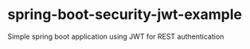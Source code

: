# spring-boot-security-jwt-example
 Simple spring boot application using JWT for REST authentication
